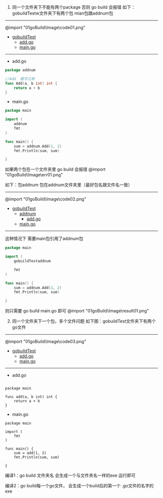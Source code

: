 1. 同一个文件夹下不能有两个package 否则 go build 会报错
    如下：gobuildTestw文件夹下有两个包 mian包跟addnum包

    <!-- @import "[TOC]" {cmd="toc" depthFrom=1 depthTo=6 orderedList=false ignoreLink =true} -->
***
@import "01goBuild\Image\code01.png"
 * [gobuildTest](#chapter-1)
    * [add.go](#section-11)
    * [main.go](#section-12)

***
* add.go
``` go {.line-numbers}
package addnum

//Add  数字之和
func Add(a, b int) int {
    return a + b
}
```
* main.go


``` go {.line-numbers}
package main

import (
    addnum
    fmt
)

func main() {
    sum = addnum.Add(1, 2)
    fmt.Println(sum, sum)

}
```
如果两个包在一个文件夹里  go build 会报错
@import "01goBuild\Image\err01.png"

如下：包addnum 包在addnum文件夹里（最好包名跟文件名一致）
***
@import "01goBuild\Image\code02.png"
 * [gobuildTest](#chapter-1)
    * [addnum](#section-11)
      * [add.go](#section-111)
    * [main.go](#section-11)
***

这种情况下 需要main包引用了addnum包 

``` go {.line-numbers}
package main

import (
    gobuildTestaddnum

    fmt
)

func main() {
    sum = addnum.Add(1, 2)
    fmt.Println(sum, sum)

}
```
则只需要 go build main.go 即可
@import "01goBuild\Image\result01.png"

2. 同一个文件夹下一个包，多个文件问题
如下图：gobuildTest文件夹下有两个go文件 
***
@import "01goBuild\Image\code03.png"
 * [gobuildTest](#chapter-1)
    * [add.go](#section-111)
    * [main.go](#section-11)
***
* add.go
``` go{.line-numbers}

package main

func add(a, b int) int {
    return a + b
}
```
* main.go
``` go{.line-numbers}
package main

import (
    fmt
)

func main() {
    sum = add(1, 2)
    fmt.Println(sum, sum)

}
```

编译1：go build 文件夹名 会生成一个与文件夹名一样的exe 运行即可


编译2：go build每一个go文件， 会生成一个build后的第一个 .go文件的名字的exe

